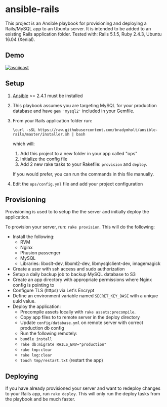 # ansible-rails

This project is an Ansible playbook for provisioning and deploying a Rails/MySQL app to an Ubuntu server.  It is intended to be added to an existing Rails application folder.  Tested with: Rails 5.1.5, Ruby 2.4.3, Ubuntu 16.04 (Xenial).

## Demo

[![asciicast](https://asciinema.org/a/166682.png)](https://asciinema.org/a/166682)

## Setup

1. [Ansible](http://docs.ansible.com/ansible/latest/intro_installation.html) >= 2.4.1 must be installed
1. This playbook assumes you are targeting MySQL for your production database and have `gem 'mysql2'` included in your Gemfile.
1. From your Rails application folder run:
   
    ```shell
    \curl -sSL https://raw.githubusercontent.com/bradymholt/ansible-rails/master/installer.sh | bash
    ```
 
   which will:
  
   1. Add this project to a new folder in your app called "ops"
   2. Initialize the config file
   3. Add 2 new rake tasks to your Rakefile: `provision` and `deploy`.

   If you would prefer, you can run the commands in this file manually.
1. Edit the `ops/config.yml` file and add your project configuration

## Provisioning

Provisioning is used to to setup the the server and initially deploy the application.

To provision your server, run: `rake provision`.  This will do the following:

- Install the following:
  - RVM
  - Nginx
  - Phusion passenger
  - MySQL
  - Libraries: libxslt-dev, libxml2-dev, libmysqlclient-dev, imagemagick
- Create a user with ssh access and sudo authorization
- Setup a daily backup job to backup MySQL database to S3
- Create an app directory with appropriate permissions where Nginx config is pointing to
- Configure TLS (https) via Let's Encrypt
- Define an environment variable named `SECRET_KEY_BASE` with a unique uuid value.
- Deploy the application:
  - Precompile assets locally with `rake assets:precompile`.
  - Copy app files to to remote server in the deploy directory
  - Update `config/database.yml` on remote server with correct production db config
  - Run the following remotely:
  - `bundle install`
  - `rake db:migrate RAILS_ENV="production"`
  - `rake tmp:clear`
  - `rake log:clear`
  - `touch tmp/restart.txt` (restart the app)

## Deploying

If you have already provisioned your server and want to redeploy changes to your Rails app, run `rake deploy`.  This will only run the deploy tasks from the playbook and be much faster.
